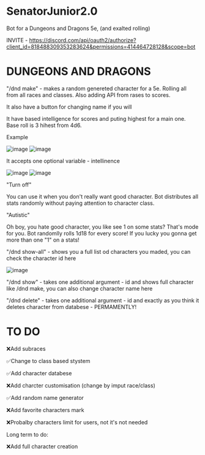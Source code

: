 # SenatorJunior2.0

Bot for a Dungeons and Dragons 5e, (and exalted rolling)

INVITE - https://discord.com/api/oauth2/authorize?client_id=818488309353283624&permissions=414464728128&scope=bot


# DUNGEONS AND DRAGONS
"/dnd make" - makes a random genereted character for a 5e. Rolling all from all races and classes. Also adding API from rases to scores.

It also have a button for changing name if you will

It have based intelligence for scores and puting highest for a main one. Base roll is 3 hihest from 4d6.

Example

![image](https://user-images.githubusercontent.com/69533622/212430302-a97200f3-761f-4468-92af-441b8c681675.png)
![image](https://user-images.githubusercontent.com/69533622/212430367-37bb54ec-03b1-4ac8-89e8-c060d87e9bdd.png)


It accepts one optional variable - intellinence

![image](https://user-images.githubusercontent.com/69533622/212430147-2063b819-4fdc-4641-9904-eb19439db33e.png)
![image](https://user-images.githubusercontent.com/69533622/212430168-299bc7f1-a4b6-4c85-a427-e7abc6d9b5a4.png)


"Turn off"

You can use it when you don't really want good character. Bot distributes all stats randomly without paying attention to character class.

"Autistic"

Oh boy, you hate good character, you like see 1 on some stats? That's mode for you. Bot randomlly rolls 1d18 for every score! If you lucky you gonna get more than one "1" on a stats!


"/dnd show-all" - shows you a full list od characters you maded, you can check the character id here

![image](https://user-images.githubusercontent.com/69533622/212433189-93a93267-d757-4e0c-94dc-56173121bb54.png)

"/dnd show" - takes one additional argument - id and shows full character like /dnd make, you can also change character name here

"/dnd delete" - takes one additional argument - id and exactly as you think it deletes character from databese - PERMAMENTLY!

# TO DO
❌Add subraces

✅Change to class based stystem

✅Add character databese

❌Add charcter customisation (change by imput race/class)

✅Add random name generator

❌Add favorite characters mark

❌Probalby characters limit for users, not it's not needed

Long term to do:

❌Add full character creation
